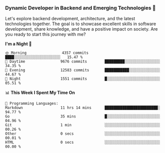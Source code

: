 ### Dynamic Developer in Backend and Emerging Technologies 🚀 

Let's explore backend development, architecture, and the latest technologies together. The goal is to showcase excellent skills in software development, share knowledge, and have a positive impact on society. Are you ready to start this journey with me?

<!--START_SECTION:waka-->
**I'm a Night 🦉** 

```text
🌞 Morning                4357 commits        ████░░░░░░░░░░░░░░░░░░░░░   15.47 % 
🌆 Daytime                9676 commits        █████████░░░░░░░░░░░░░░░░   34.35 % 
🌃 Evening                12583 commits       ███████████░░░░░░░░░░░░░░   44.67 % 
🌙 Night                  1551 commits        █░░░░░░░░░░░░░░░░░░░░░░░░   05.51 % 
```


📊 **This Week I Spent My Time On** 

```text
💬 Programming Languages: 
Markdown                 11 hrs 14 mins      ████████████████████████░   94.77 % 
Go                       35 mins             █░░░░░░░░░░░░░░░░░░░░░░░░   04.96 % 
Git                      1 min               ░░░░░░░░░░░░░░░░░░░░░░░░░   00.26 % 
Other                    0 secs              ░░░░░░░░░░░░░░░░░░░░░░░░░   00.01 % 
HTML                     0 secs              ░░░░░░░░░░░░░░░░░░░░░░░░░   00.00 % 
```


<!--END_SECTION:waka-->
